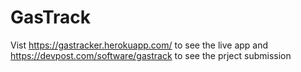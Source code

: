 # GasTrack
Vist https://gastracker.herokuapp.com/ to see the live app and https://devpost.com/software/gastrack to see the prject submission
